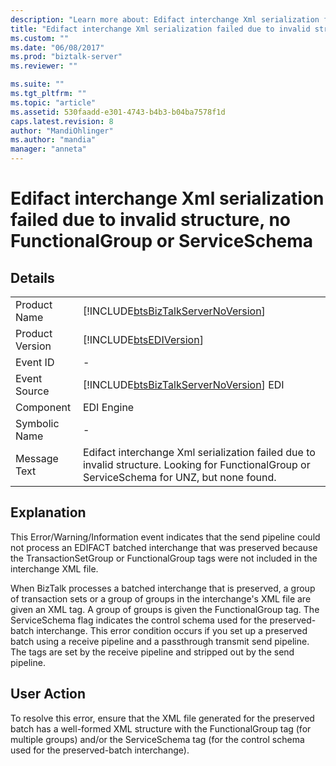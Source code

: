 ```yaml
---
description: "Learn more about: Edifact interchange Xml serialization failed due to invalid structure, no FunctionalGroup or ServiceSchema"
title: "Edifact interchange Xml serialization failed due to invalid structure, no FunctionalGroup or ServiceSchema | Microsoft Docs"
ms.custom: ""
ms.date: "06/08/2017"
ms.prod: "biztalk-server"
ms.reviewer: ""

ms.suite: ""
ms.tgt_pltfrm: ""
ms.topic: "article"
ms.assetid: 530faadd-e301-4743-b4b3-b04ba7578f1d
caps.latest.revision: 8
author: "MandiOhlinger"
ms.author: "mandia"
manager: "anneta"
---
```

# Edifact interchange Xml serialization failed due to invalid structure, no FunctionalGroup or ServiceSchema
## Details  
  
|                 |                                                                                                                                              |
|-----------------|----------------------------------------------------------------------------------------------------------------------------------------------|
|  Product Name   |                              [!INCLUDE[btsBizTalkServerNoVersion](../includes/btsbiztalkservernoversion-md.md)]                              |
| Product Version |                                          [!INCLUDE[btsEDIVersion](../includes/btsediversion-md.md)]                                          |
|    Event ID     |                                                                      -                                                                       |
|  Event Source   |                            [!INCLUDE[btsBizTalkServerNoVersion](../includes/btsbiztalkservernoversion-md.md)] EDI                            |
|    Component    |                                                                  EDI Engine                                                                  |
|  Symbolic Name  |                                                                      -                                                                       |
|  Message Text   | Edifact interchange Xml serialization failed due to invalid structure. Looking for FunctionalGroup or ServiceSchema for UNZ, but none found. |
  
## Explanation  
 This Error/Warning/Information event indicates that the send pipeline could not process an EDIFACT batched interchange that was preserved because the TransactionSetGroup or FunctionalGroup tags were not included in the interchange XML file.  
  
 When BizTalk processes a batched interchange that is preserved, a group of transaction sets or a group of groups in the interchange's XML file are given an XML tag. A group of groups is given the FunctionalGroup tag. The ServiceSchema flag indicates the control schema used for the preserved-batch interchange. This error condition occurs if you set up a preserved batch using a receive pipeline and a passthrough transmit send pipeline. The tags are set by the receive pipeline and stripped out by the send pipeline.  
  
## User Action  
 To resolve this error, ensure that the XML file generated for the preserved batch has a well-formed XML structure with the FunctionalGroup tag (for multiple groups) and/or the ServiceSchema tag (for the control schema used for the preserved-batch interchange).
